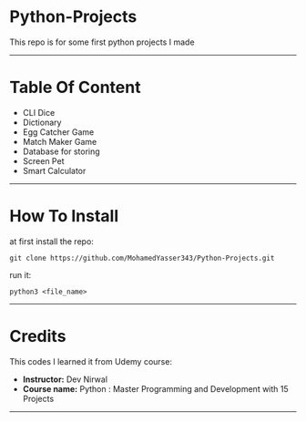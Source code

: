 # Python-Projects

This repo is for some first python projects I made

---

# Table Of Content

* CLI Dice
* Dictionary
* Egg Catcher Game
* Match Maker Game
* Database for storing
* Screen Pet
* Smart Calculator

---

# How To Install
at first install the repo:

```
git clone https://github.com/MohamedYasser343/Python-Projects.git
```

run it:
```
python3 <file_name>
```

---

# Credits
This codes I learned it from Udemy course:

* **Instructor:** Dev Nirwal
* **Course name:** Python : Master Programming and Development with 15 Projects

---

